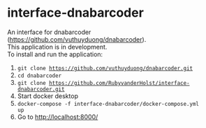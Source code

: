 # interface-dnabarcoder
An interface for dnabarcoder (https://github.com/vuthuyduong/dnabarcoder).<br>
This application is in development.<br>
To install and run the application:
1. <code>git clone https://github.com/vuthuyduong/dnabarcoder.git </code>
2. <code>cd dnabarcoder </code>
3. <code>git clone https://github.com/RubyvanderHolst/interface-dnabarcoder.git </code>
4. Start docker desktop
5. <code>docker-compose -f interface-dnabarcoder/docker-compose.yml up</code>
6. Go to [http://localhost:8000/](http://localhost:8000/)
